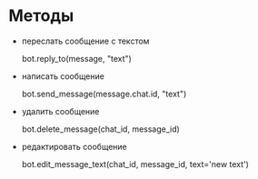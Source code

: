 # Методы
* переслать сообщение с текстом


    bot.reply_to(message, "text")

* написать сообщение


    bot.send_message(message.chat.id, "text")

* удалить сообщение


    bot.delete_message(chat_id, message_id)

* редактировать сообщение


    bot.edit_message_text(chat_id, message_id, text='new text')